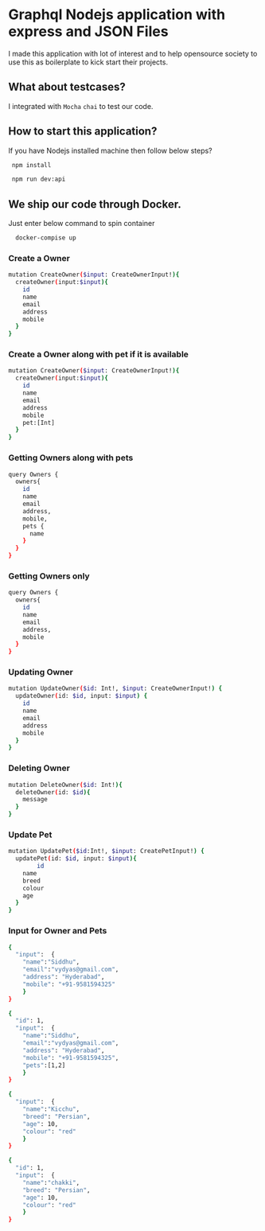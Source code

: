 # Graphql Nodejs application with express and JSON Files

I made this application with lot of interest and to help opensource society to use this as 
boilerplate to kick start their projects.

## What about testcases?

I integrated with ```Mocha``` ```chai``` to test our code. 

## How to start this application?

If you have Nodejs installed machine then follow below steps?

```sh
 npm install

 npm run dev:api
 ```

## We ship our code through Docker.

Just enter below command to spin container

```sh
  docker-compise up
 ```

### Create a Owner
```sh
mutation CreateOwner($input: CreateOwnerInput!){
  createOwner(input:$input){
    id
    name
    email
    address
    mobile
  }
}
```

### Create a Owner along with pet if it is available
```sh
mutation CreateOwner($input: CreateOwnerInput!){
  createOwner(input:$input){
    id
    name
    email
    address
    mobile
    pet:[Int]
  }
}
```

### Getting Owners along with pets

```sh
query Owners {
  owners{
    id
    name
    email
    address,
    mobile,
    pets {
      name
    }
  }
}
```

### Getting Owners only

```sh
query Owners {
  owners{
    id
    name
    email
    address,
    mobile
  }
}
```

### Updating Owner

```sh
mutation UpdateOwner($id: Int!, $input: CreateOwnerInput!) {
  updateOwner(id: $id, input: $input) {
    id
    name
    email
    address
    mobile
  }
}
```
### Deleting Owner

```sh
mutation DeleteOwner($id: Int!){
  deleteOwner(id: $id){
    message
  }
}
```

### Update Pet
```sh
mutation UpdatePet($id:Int!, $input: CreatePetInput!) {
  updatePet(id: $id, input: $input){
    	id
    name
    breed
    colour
    age
  }
}
```
### Input for Owner and Pets

```sh
{
  "input":  {
    "name":"Siddhu",
    "email":"vydyas@gmail.com",
    "address": "Hyderabad",
    "mobile": "+91-9581594325"
	}
}

{
  "id": 1,
  "input":  {
    "name":"Siddhu",
    "email":"vydyas@gmail.com",
    "address": "Hyderabad",
    "mobile": "+91-9581594325",
    "pets":[1,2]
	}
}

{
  "input":  {
    "name":"Kicchu",
    "breed": "Persian",
    "age": 10,
    "colour": "red"
	}
}

{
  "id": 1,
  "input":  {
    "name":"chakki",
    "breed": "Persian",
    "age": 10,
    "colour": "red"
	}
}
```